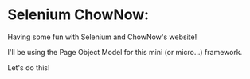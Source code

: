 # Selenium ChowNow:

Having some fun with Selenium and ChowNow's website!

I'll be using the Page Object Model for this mini (or micro...) framework.

Let's do this!
